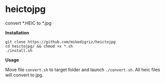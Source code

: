 # heictojpg
convert *.HEIC to *.jpg

<b>Installation</b>
```
git clone https://github.com/mikedigriz/heictojpg
cd heictojpg/ && chmod +x *.sh
./install.sh
```
<b>Usage</b>

Move file ```convert.sh``` to target folder and launch ```./convert.sh```.
All heic files will convert to jpg.
